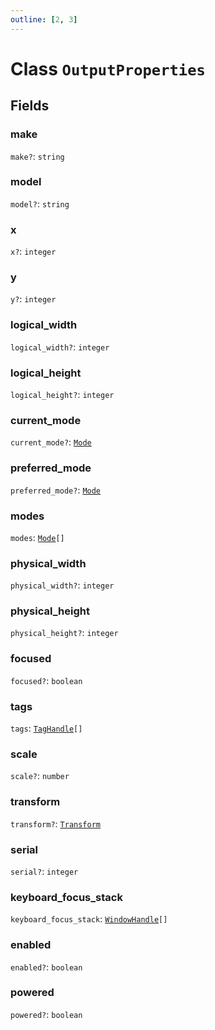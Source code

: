 ```yaml
---
outline: [2, 3]
---
```


# Class `OutputProperties`




## Fields

### make <Badge type="danger" text="nullable" />

`make?`: <code>string</code>



### model <Badge type="danger" text="nullable" />

`model?`: <code>string</code>



### x <Badge type="danger" text="nullable" />

`x?`: <code>integer</code>



### y <Badge type="danger" text="nullable" />

`y?`: <code>integer</code>



### logical_width <Badge type="danger" text="nullable" />

`logical_width?`: <code>integer</code>



### logical_height <Badge type="danger" text="nullable" />

`logical_height?`: <code>integer</code>



### current_mode <Badge type="danger" text="nullable" />

`current_mode?`: <code><a href="/lua-reference/classes/Mode">Mode</a></code>



### preferred_mode <Badge type="danger" text="nullable" />

`preferred_mode?`: <code><a href="/lua-reference/classes/Mode">Mode</a></code>



### modes

`modes`: <code><a href="/lua-reference/classes/Mode">Mode</a>[]</code>



### physical_width <Badge type="danger" text="nullable" />

`physical_width?`: <code>integer</code>



### physical_height <Badge type="danger" text="nullable" />

`physical_height?`: <code>integer</code>



### focused <Badge type="danger" text="nullable" />

`focused?`: <code>boolean</code>



### tags

`tags`: <code><a href="/lua-reference/classes/TagHandle">TagHandle</a>[]</code>



### scale <Badge type="danger" text="nullable" />

`scale?`: <code>number</code>



### transform <Badge type="danger" text="nullable" />

`transform?`: <code><a href="/lua-reference/enums/Transform">Transform</a></code>



### serial <Badge type="danger" text="nullable" />

`serial?`: <code>integer</code>



### keyboard_focus_stack

`keyboard_focus_stack`: <code><a href="/lua-reference/classes/WindowHandle">WindowHandle</a>[]</code>



### enabled <Badge type="danger" text="nullable" />

`enabled?`: <code>boolean</code>



### powered <Badge type="danger" text="nullable" />

`powered?`: <code>boolean</code>




